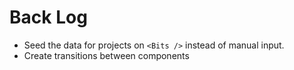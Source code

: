 # Back Log
* Seed the data for projects on `<Bits />` instead of manual input.
* Create transitions between components